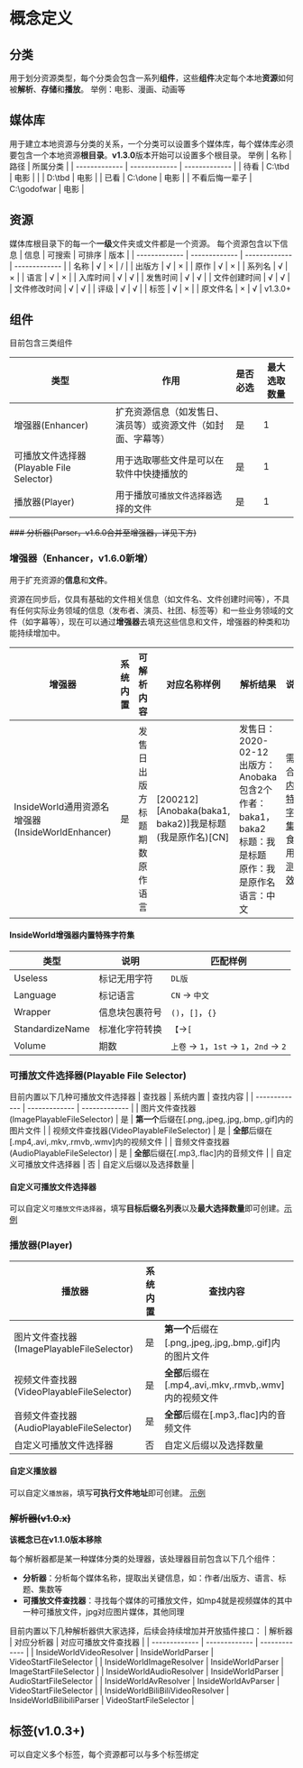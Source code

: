 # 概念定义

## 分类

用于划分资源类型，每个分类会包含一系列**组件**，这些**组件**决定每个本地**资源**如何被**解析**、**存储**和**播放**。
举例：电影、漫画、动画等

## 媒体库

用于建立本地资源与分类的关系，一个分类可以设置多个媒体库，每个媒体库必须要包含一个本地资源**根目录**。**v1.3.0**版本开始可以设置多个根目录。
举例
| 名称 | 路径 | 所属分类 |
| ------------- | ------------- | ------------- |
| 待看 | C:\tbd | 电影 |
|      | D:\tbd | 电影 |
| 已看 | C:\done | 电影 |
| 不看后悔一辈子 | C:\godofwar | 电影 |

## 资源

媒体库根目录下的每一个**一级**文件夹或文件都是一个资源。
每个资源包含以下信息
| 信息 | 可搜索 | 可排序 | 版本 |
| ------------- | ------------- | ------------- | ------------- |
| 名称 | √ | × | / |
| 出版方 | √ | × |
| 原作 | √ | × |
| 系列名 | √ | × |
| 语言 | √ | × |
| 入库时间 | √ | √ |
| 发售时间 | √ | √ |
| 文件创建时间 | √ | √ |
| 文件修改时间 | √ | √ |
| 评级 | √ | √ |
| 标签 | √ | × |
| 原文件名 | × | √ | v1.3.0+

## 组件

目前包含三类组件

| 类型 | 作用 | 是否必选 | 最大选取数量 |
| ------------- | ------------- | ------------- | ------------- |
| 增强器(Enhancer) | 扩充资源信息（如发售日、演员等）或资源文件（如封面、字幕等） | 是 | 1 |
| 可播放文件选择器(Playable File Selector) | 用于选取哪些文件是可以在软件中快捷播放的 | 是 | 1 |
| 播放器(Player) | 用于播放`可播放文件选择器`选择的文件 | 是 | 1 |

~~### 分析器(Parser，v1.6.0合并至增强器，详见下方)~~

### 增强器（Enhancer，v1.6.0新增）

用于扩充资源的**信息**和**文件**。

资源在同步后，仅具有基础的文件相关信息（如文件名、文件创建时间等），不具有任何实际业务领域的信息（发布者、演员、社团、标签等）和一些业务领域的文件（如字幕等），现在可以通过**增强器**去填充这些信息和文件，增强器的种类和功能持续增加中。

| 增强器 | 系统内置 | 可解析内容 | 对应名称样例 | 解析结果 | 说明 | 
| ------------- | ------------- | ------------- | ------------- | ------------- |  ------------- | 
| InsideWorld通用资源名增强器(InsideWorldEnhancer) | 是 | 发售日<br/>出版方<br/>标题<br/>期数<br/>原作<br/>语言 | [200212][Anobaka(baka1, baka2)]我是标题(我是原作名)[CN] | 发售日：2020-02-12<br/>出版方：Anobaka<br/>包含2个作者：baka1，baka2<br/>标题：我是标题<br/>原作：我是原作名<br/>语言：中文 | 需配合[内置特殊字符集](#内置特殊字符集)食用。[测试效果](https://user-images.githubusercontent.com/2888789/146298106-469577f9-5115-4120-9d27-f1510a3f0cbb.png) |

#### InsideWorld增强器内置特殊字符集

| 类型 | 说明 | 匹配样例 |
| - | - | - |
| Useless | 标记无用字符 | `DL版` |
| Language | 标记语言 | `CN` -> `中文` |
| Wrapper | 信息块包裹符号 | `()`，`[]`，`{}` |
| StandardizeName | 标准化字符转换 | `【`->`[` |
| Volume | 期数 | `上卷` -> `1`，`1st` -> `1`，`2nd` -> `2` |

### 可播放文件选择器(Playable File Selector)

目前内置以下几种可播放文件选择器
| 查找器 | 系统内置 | 查找内容 |
| ------------- | ------------- | ------------- |
| 图片文件查找器(ImagePlayableFileSelector) | 是 | **第一个**后缀在[.png,.jpeg,.jpg,.bmp,.gif]内的图片文件 | 
| 视频文件查找器(VideoPlayableFileSelector) | 是 | **全部**后缀在[.mp4,.avi,.mkv,.rmvb,.wmv]内的视频文件 |
| 音频文件查找器(AudioPlayableFileSelector) | 是 | **全部**后缀在[.mp3,.flac]内的音频文件 | 
| 自定义可播放文件选择器 | 否 | 自定义后缀以及选择数量 |

#### 自定义可播放文件选择器

可以自定义`可播放文件选择器`，填写**目标后缀名列表**以及**最大选择数量**即可创建。[示例](https://github.com/Bakabase/InsideWorld/blob/main/Docs/HOW-TO-USE.md#%E5%88%9B%E5%BB%BA%E8%87%AA%E5%AE%9A%E4%B9%89%E5%8F%AF%E6%92%AD%E6%94%BE%E6%96%87%E4%BB%B6%E9%80%89%E6%8B%A9%E5%99%A8)

### 播放器(Player)

| 播放器 | 系统内置 | 查找内容 |
| ------------- | ------------- | ------------- |
| 图片文件查找器(ImagePlayableFileSelector) | 是 | **第一个**后缀在[.png,.jpeg,.jpg,.bmp,.gif]内的图片文件 | 
| 视频文件查找器(VideoPlayableFileSelector) | 是 | **全部**后缀在[.mp4,.avi,.mkv,.rmvb,.wmv]内的视频文件 |
| 音频文件查找器(AudioPlayableFileSelector) | 是 | **全部**后缀在[.mp3,.flac]内的音频文件 | 
| 自定义可播放文件选择器 | 否 | 自定义后缀以及选择数量 |

#### 自定义播放器

可以自定义`播放器`，填写**可执行文件地址**即可创建。 [示例](https://github.com/Bakabase/InsideWorld/blob/main/Docs/HOW-TO-USE.md#%E5%88%9B%E5%BB%BA%E8%87%AA%E5%AE%9A%E4%B9%89%E6%92%AD%E6%94%BE%E5%99%A8)

### ~~解析器(v1.0.x)~~

**该概念已在v1.1.0版本移除**

每个解析器都是某一种媒体分类的处理器，该处理器目前包含以下几个组件：
+ **分析器**：分析每个媒体名称，提取出关键信息，如：作者/出版方、语言、标题、集数等
+ **可播放文件查找器**：寻找每个媒体的可播放文件，如mp4就是视频媒体的其中一种可播放文件，jpg对应图片媒体，其他同理

目前内置以下几种解析器供大家选择，后续会持续增加并开放插件接口：
| 解析器 | 对应分析器 | 对应可播放文件查找器 |
| ------------- | ------------- | ------------- |
| InsideWorldVideoResolver | InsideWorldParser | VideoStartFileSelector |
| InsideWorldImageResolver | InsideWorldParser | ImageStartFileSelector |
| InsideWorldAudioResolver | InsideWorldParser | AudioStartFileSelector |
| InsideWorldAvResolver | InsideWorldAvParser | VideoStartFileSelector |
| InsideWorldBiliBiliVideoResolver | InsideWorldBilibiliParser | VideoStartFileSelector |


## 标签(v1.0.3+)

可以自定义多个标签，每个资源都可以与多个标签绑定

